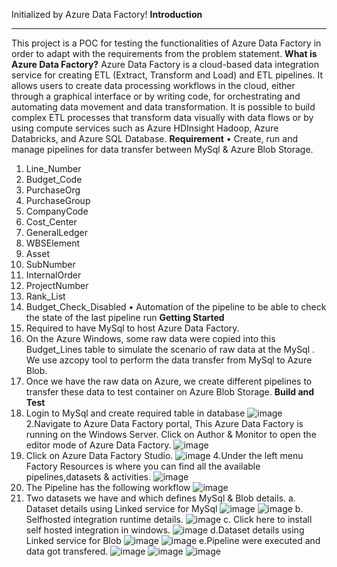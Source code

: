 Initialized by Azure Data Factory!
**Introduction**
________________________________________
This project is a POC for testing the functionalities of Azure Data Factory in order to adapt with the requirements from the problem statement.
**What is Azure Data Factory?**
Azure Data Factory is a cloud-based data integration service for creating ETL (Extract, Transform and Load) and ETL pipelines. It allows users to create data processing workflows in the cloud, either through a graphical interface or by writing code, for orchestrating and automating data movement and data transformation. It is possible to build complex ETL processes that transform data visually with data flows or by using compute services such as Azure HDInsight Hadoop, Azure Databricks, and Azure SQL Database.
**Requirement**
• Create, run and manage pipelines for data transfer between MySql & Azure Blob Storage.
1.	Line_Number
2.	Budget_Code
3.	PurchaseOrg
4.	PurchaseGroup
5.	CompanyCode
6.	Cost_Center
7.	GeneralLedger
8.	WBSElement
9.	Asset
10.	SubNumber
11.	InternalOrder
12.	ProjectNumber
13.	Rank_List
14.	Budget_Check_Disabled
• Automation of the pipeline to be able to check the state of the last pipeline run
**Getting Started**
1.	Required to have  MySql to host Azure Data Factory.
2.	On the Azure Windows, some raw data were copied into this Budget_Lines table to simulate the scenario of raw data at the MySql . We use azcopy tool to perform the data transfer from MySql to Azure Blob.
3.	Once we have the raw data on Azure, we create different pipelines to transfer these data to test container on Azure Blob Storage.
**Build and Test**
1.	Login to MySql and create required table in database
![image](https://user-images.githubusercontent.com/94681830/143833431-33544836-8bef-4ef8-b682-0938c9d9eaf7.png)
2.Navigate to Azure Data Factory portal, This Azure Data Factory is running on the Windows Server. Click on Author & Monitor to open the editor mode of Azure Data Factory.
![image](https://user-images.githubusercontent.com/94681830/143833750-c1d66b4c-92b6-4b28-a07c-594b5074f41c.png)
3.	Click on Azure Data Factory Studio.
![image](https://user-images.githubusercontent.com/94681830/143834023-69c4e219-960d-4516-a3f5-6c67a9c3ee9f.png)
4.Under the left menu Factory Resources is where you can find all the available pipelines,datasets & activities.
![image](https://user-images.githubusercontent.com/94681830/143834448-e9698acb-56ca-4fc9-9d9a-c469b9298d02.png)
5.	The Pipeline has the following workflow
![image](https://user-images.githubusercontent.com/94681830/143834530-ae07274a-2a76-4dc2-a5c4-2953a0c81f1d.png)
6.	Two datasets we have and which defines  MySql & Blob details.
a.	Dataset details using Linked service for MySql
![image](https://user-images.githubusercontent.com/94681830/143834629-5e1b721a-1ee8-44f5-9fc0-77579fad543f.png)
![image](https://user-images.githubusercontent.com/94681830/143834808-c9f9a9b1-01c9-4043-ac70-ae98abc83683.png)
b.	Selfhosted integration runtime details.
![image](https://user-images.githubusercontent.com/94681830/143834902-a4723be9-177c-4ed8-9833-e6f417712387.png)
c.	Click here to install self hosted integration in windows.
![image](https://user-images.githubusercontent.com/94681830/143834989-7c7a3ec7-5656-4424-a9da-fd4cd5c2cb04.png)
d.Dataset details using Linked service for Blob
![image](https://user-images.githubusercontent.com/94681830/143835087-6dbcb27e-e562-4d08-a211-99ba8cf24857.png)
![image](https://user-images.githubusercontent.com/94681830/143835170-c0183986-3320-4993-9cb1-775f29cf3764.png)
e.Pipeline were executed and data got transfered.
![image](https://user-images.githubusercontent.com/94681830/143835387-78a930b6-8752-466b-b611-303105b333d0.png)
![image](https://user-images.githubusercontent.com/94681830/143835444-0bb2dbe0-3a6d-443a-8e7b-d9d43fe67075.png)
![image](https://user-images.githubusercontent.com/94681830/143835489-021d3c3e-0324-4575-8b3c-c7e4e44dc7b5.png)






